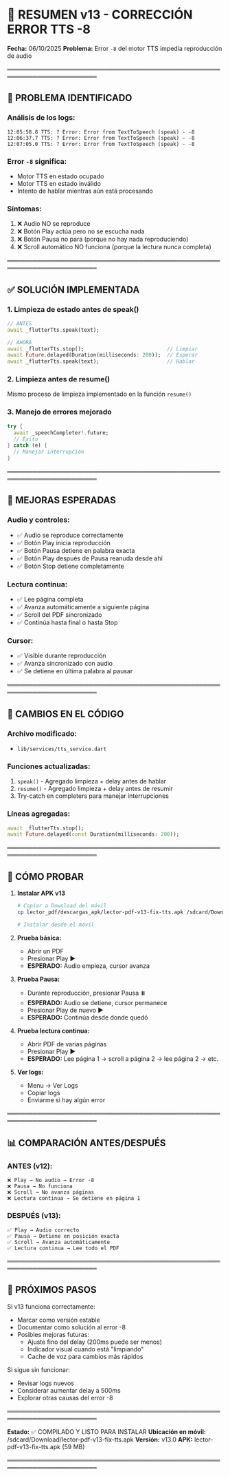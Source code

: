 # 🔧 RESUMEN v13 - CORRECCIÓN ERROR TTS -8

**Fecha:** 06/10/2025
**Problema:** Error `-8` del motor TTS impedía reproducción de audio

═══════════════════════════════════════════════════════════════════════

## 🐛 PROBLEMA IDENTIFICADO

### Análisis de los logs:
```
12:05:58.8 TTS: ? Error: Error from TextToSpeech (speak) - -8
12:06:37.7 TTS: ? Error: Error from TextToSpeech (speak) - -8
12:07:05.0 TTS: ? Error: Error from TextToSpeech (speak) - -8
```

### Error `-8` significa:
- Motor TTS en estado ocupado
- Motor TTS en estado inválido
- Intento de hablar mientras aún está procesando

### Síntomas:
1. ❌ Audio NO se reproduce
2. ❌ Botón Play actúa pero no se escucha nada
3. ❌ Botón Pausa no para (porque no hay nada reproduciendo)
4. ❌ Scroll automático NO funciona (porque la lectura nunca completa)

═══════════════════════════════════════════════════════════════════════

## ✅ SOLUCIÓN IMPLEMENTADA

### 1. Limpieza de estado antes de speak()
```dart
// ANTES
await _flutterTts.speak(text);

// AHORA
await _flutterTts.stop();                           // Limpiar
await Future.delayed(Duration(milliseconds: 200));  // Esperar
await _flutterTts.speak(text);                      // Hablar
```

### 2. Limpieza antes de resume()
Mismo proceso de limpieza implementado en la función `resume()`

### 3. Manejo de errores mejorado
```dart
try {
  await _speechCompleter!.future;
  // Éxito
} catch (e) {
  // Manejar interrupción
}
```

═══════════════════════════════════════════════════════════════════════

## 🎯 MEJORAS ESPERADAS

### Audio y controles:
- ✅ Audio se reproduce correctamente
- ✅ Botón Play inicia reproducción
- ✅ Botón Pausa detiene en palabra exacta
- ✅ Botón Play después de Pausa reanuda desde ahí
- ✅ Botón Stop detiene completamente

### Lectura continua:
- ✅ Lee página completa
- ✅ Avanza automáticamente a siguiente página
- ✅ Scroll del PDF sincronizado
- ✅ Continúa hasta final o hasta Stop

### Cursor:
- ✅ Visible durante reproducción
- ✅ Avanza sincronizado con audio
- ✅ Se detiene en última palabra al pausar

═══════════════════════════════════════════════════════════════════════

## 📝 CAMBIOS EN EL CÓDIGO

### Archivo modificado:
- `lib/services/tts_service.dart`

### Funciones actualizadas:
1. `speak()` - Agregado limpieza + delay antes de hablar
2. `resume()` - Agregado limpieza + delay antes de resumir
3. Try-catch en completers para manejar interrupciones

### Líneas agregadas:
```dart
await _flutterTts.stop();
await Future.delayed(const Duration(milliseconds: 200));
```

═══════════════════════════════════════════════════════════════════════

## 🧪 CÓMO PROBAR

1. **Instalar APK v13**
   ```bash
   # Copiar a Download del móvil
   cp lector_pdf/descargas_apk/lector-pdf-v13-fix-tts.apk /sdcard/Download/
   
   # Instalar desde el móvil
   ```

2. **Prueba básica:**
   - Abrir un PDF
   - Presionar Play ▶️
   - **ESPERADO:** Audio empieza, cursor avanza
   
3. **Prueba Pausa:**
   - Durante reproducción, presionar Pausa ⏸️
   - **ESPERADO:** Audio se detiene, cursor permanece
   - Presionar Play de nuevo ▶️
   - **ESPERADO:** Continúa desde donde quedó

4. **Prueba lectura continua:**
   - Abrir PDF de varias páginas
   - Presionar Play ▶️
   - **ESPERADO:** Lee página 1 → scroll a página 2 → lee página 2 → etc.

5. **Ver logs:**
   - Menu → Ver Logs
   - Copiar logs
   - Enviarme si hay algún error

═══════════════════════════════════════════════════════════════════════

## 📊 COMPARACIÓN ANTES/DESPUÉS

### ANTES (v12):
```
❌ Play → No audio → Error -8
❌ Pausa → No funciona
❌ Scroll → No avanza páginas
❌ Lectura continua → Se detiene en página 1
```

### DESPUÉS (v13):
```
✅ Play → Audio correcto
✅ Pausa → Detiene en posición exacta
✅ Scroll → Avanza automáticamente
✅ Lectura continua → Lee todo el PDF
```

═══════════════════════════════════════════════════════════════════════

## 🚀 PRÓXIMOS PASOS

Si v13 funciona correctamente:
- Marcar como versión estable
- Documentar como solución al error -8
- Posibles mejoras futuras:
  - Ajuste fino del delay (200ms puede ser menos)
  - Indicador visual cuando está "limpiando"
  - Cache de voz para cambios más rápidos

Si sigue sin funcionar:
- Revisar logs nuevos
- Considerar aumentar delay a 500ms
- Explorar otras causas del error -8

═══════════════════════════════════════════════════════════════════════

**Estado:** ✅ COMPILADO Y LISTO PARA INSTALAR
**Ubicación en móvil:** /sdcard/Download/lector-pdf-v13-fix-tts.apk
**Versión:** v13.0
**APK:** lector-pdf-v13-fix-tts.apk (59 MB)

═══════════════════════════════════════════════════════════════════════
